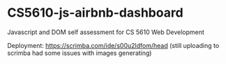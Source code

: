 # CS5610-js-airbnb-dashboard

Javascript and DOM self assessment for CS 5610 Web Development

Deployment: https://scrimba.com/ide/s00u2ldfom/head
(still uploading to scrimba had some issues with images generating)
